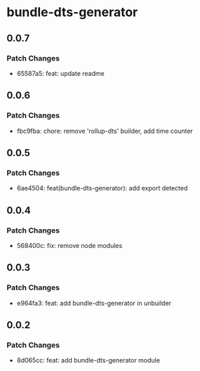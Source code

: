 # bundle-dts-generator

## 0.0.7

### Patch Changes

- 65587a5: feat: update readme

## 0.0.6

### Patch Changes

- fbc9fba: chore: remove 'rollup-dts' builder, add time counter

## 0.0.5

### Patch Changes

- 6ae4504: feat(bundle-dts-generator): add export detected

## 0.0.4

### Patch Changes

- 568400c: fix: remove node modules

## 0.0.3

### Patch Changes

- e964fa3: feat: add bundle-dts-generator in unbuilder

## 0.0.2

### Patch Changes

- 8d065cc: feat: add bundle-dts-generator module
